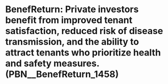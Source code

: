 # BenefReturn: __Private investors benefit from improved tenant satisfaction, reduced risk of disease transmission, and the ability to attract tenants who prioritize health and safety measures.__ (PBN__BenefReturn_1458)

